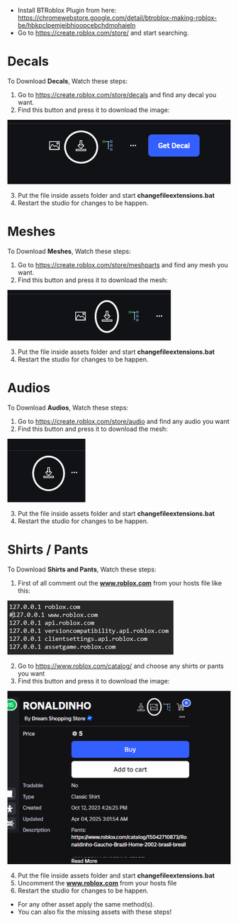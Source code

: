 - Install BTRoblox Plugin from here: https://chromewebstore.google.com/detail/btroblox-making-roblox-be/hbkpclpemjeibhioopcebchdmohaieln
- Go to https://create.roblox.com/store/ and start searching.

# Decals
To Download **Decals**, Watch these steps:
1. Go to https://create.roblox.com/store/decals and find any decal you want.
2. Find this button and press it to download the image: 

![](image.png)

3. Put the file inside assets folder and start **changefileextensions.bat**
4. Restart the studio for changes to be happen.

# Meshes
To Download **Meshes**, Watch these steps:
1. Go to https://create.roblox.com/store/meshparts and find any mesh you want.
2. Find this button and press it to download the mesh: 

![](image-3.png)

3. Put the file inside assets folder and start **changefileextensions.bat**
4. Restart the studio for changes to be happen.

# Audios
To Download **Audios**, Watch these steps:
1. Go to https://create.roblox.com/store/audio and find any audio you want
2. Find this button and press it to download the mesh: 

![](image-4.png)

3. Put the file inside assets folder and start **changefileextensions.bat**
4. Restart the studio for changes to be happen.

# Shirts / Pants
To Download **Shirts and Pants**, Watch these steps:
1. First of all comment out the **www.roblox.com** from your hosts file like this:

![](image-1.png)

2. Go to https://www.roblox.com/catalog/ and choose any shirts or pants you want
3. Find this button and press it to download the image: 

![](image-2.png)

4. Put the file inside assets folder and start **changefileextensions.bat**
5. Uncomment the **www.roblox.com** from your hosts file
6. Restart the studio for changes to be happen.


- For any other asset apply the same method(s).
- You can also fix the missing assets with these steps!
